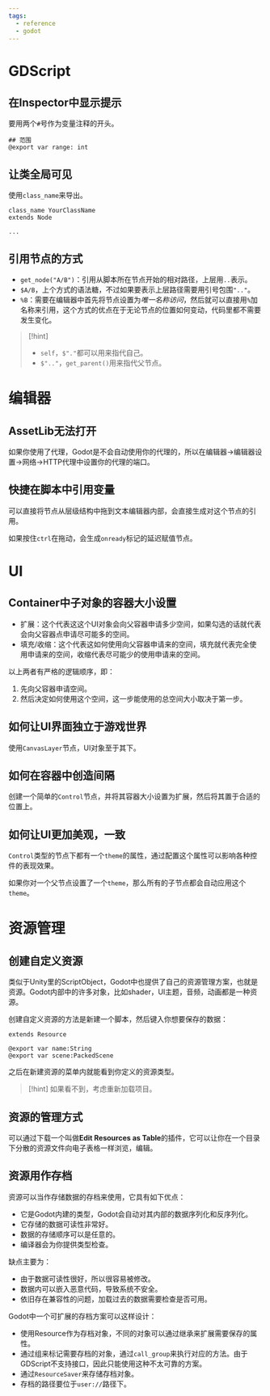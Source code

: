 ```yaml
---
tags:
  - reference
  - godot
---
```

# GDScript

## 在Inspector中显示提示

要用两个`#`号作为变量注释的开头。

```gds
## 范围
@export var range: int
```

## 让类全局可见

使用`class_name`来导出。

```gdscript
class_name YourClassName
extends Node

...
```

## 引用节点的方式

- `get_node("A/B")`：引用从脚本所在节点开始的相对路径，上层用`..`表示。
- `$A/B`，上个方式的语法糖，不过如果要表示上层路径需要用引号包围`".."`。
- `%B`：需要在编辑器中首先将节点设置为*唯一名称访问*，然后就可以直接用`%`加名称来引用，这个方式的优点在于无论节点的位置如何变动，代码里都不需要发生变化。

> [!hint]
> - `self`，`$"."`都可以用来指代自己。
> - `$".."`，`get_parent()`用来指代父节点。

# 编辑器

## AssetLib无法打开

如果你使用了代理，Godot是不会自动使用你的代理的，所以在编辑器->编辑器设置->网络->HTTP代理中设置你的代理的端口。

## 快捷在脚本中引用变量

可以直接将节点从层级结构中拖到文本编辑器内部，会直接生成对这个节点的引用。

如果按住`ctrl`在拖动，会生成`onready`标记的延迟赋值节点。

# UI

## Container中子对象的容器大小设置

- 扩展：这个代表这这个UI对象会向父容器申请多少空间，如果勾选的话就代表会向父容器点申请尽可能多的空间。
- 填充/收缩：这个代表这如何使用向父容器申请来的空间，填充就代表完全使用申请来的空间，收缩代表尽可能少的使用申请来的空间。

以上两者有严格的逻辑顺序，即：
1. 先向父容器申请空间。
2. 然后决定如何使用这个空间，这一步能使用的总空间大小取决于第一步。
## 如何让UI界面独立于游戏世界

使用`CanvasLayer`节点，UI对象至于其下。

## 如何在容器中创造间隔

创建一个简单的`Control`节点，并将其容器大小设置为扩展，然后将其置于合适的位置上。

## 如何让UI更加美观，一致

`Control`类型的节点下都有一个`theme`的属性，通过配置这个属性可以影响各种控件的表现效果。

如果你对一个父节点设置了一个`theme`，那么所有的子节点都会自动应用这个`theme`。

# 资源管理

## 创建自定义资源

类似于Unity里的ScriptObject，Godot中也提供了自己的资源管理方案，也就是资源。Godot内部中的许多对象，比如shader，UI主题，音频，动画都是一种资源。

创建自定义资源的方法是新建一个脚本，然后键入你想要保存的数据：
```gds
extends Resource

@export var name:String
@export var scene:PackedScene
```

之后在新建资源的菜单内就能看到你定义的资源类型。

> [!hint]
> 如果看不到，考虑重新加载项目。

## 资源的管理方式

可以通过下载一个叫做**Edit Resources as Table**的插件，它可以让你在一个目录下分散的资源文件向电子表格一样浏览，编辑。

## 资源用作存档

资源可以当作存储数据的存档来使用，它具有如下优点：

- 它是Godot内建的类型，Godot会自动对其内部的数据序列化和反序列化。
- 它存储的数据可读性非常好。
- 数据的存储顺序可以是任意的。
- 编译器会为你提供类型检查。

缺点主要为：
- 由于数据可读性很好，所以很容易被修改。
- 数据内可以嵌入恶意代码，导致系统不安全。
- 依旧存在兼容性的问题，加载过去的数据需要检查是否可用。

Godot中一个可扩展的存档方案可以这样设计：
- 使用Resource作为存档对象，不同的对象可以通过继承来扩展需要保存的属性。
- 通过组来标记需要存档的对象，通过`call_group`来执行对应的方法。由于GDScript不支持接口，因此只能使用这种不太可靠的方案。
- 通过`ResourceSaver`来存储存档对象。
- 存档的路径要位于`user://`路径下。